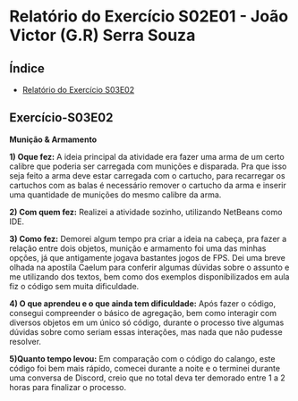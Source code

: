 # Relatório do Exercício S02E01 - João Victor (G.R) Serra Souza 

## Índice []()
<!--TOC_BEGIN-->
- [Relatório do Exercício S03E02](#Exercício-S03E02)
<!--TOC_END-->

## Exercício-S03E02
**Munição & Armamento**

**1) Oque fez:**
A ideia principal da atividade era fazer uma arma de um certo calibre que poderia ser carregada com munições e disparada. Pra que isso seja feito a arma deve estar carregada com o cartucho, para recarregar os cartuchos com as balas é necessário remover o cartucho da arma e inserir uma quantidade de munições do mesmo calibre da arma.

**2) Com quem fez:**
Realizei a atividade sozinho, utilizando NetBeans como IDE.

**3) Como fez:**
Demorei algum tempo pra criar a ideia na cabeça, pra fazer a relação entre dois objetos, munição e armamento foi uma das minhas opções, já que antigamente jogava bastantes jogos de FPS. Dei uma breve olhada na apostila Caelum para conferir algumas dúvidas sobre o assunto e me utilizando dos textos, bem como dos exemplos disponibilizados em aula fiz o código sem muita dificuldade.

**4) O que aprendeu e o que ainda tem dificuldade:**
Após fazer o código, consegui compreender o básico de agregação, bem como interagir com diversos objetos em um único só código, durante o processo tive algumas dúvidas sobre como seriam essas interações, mas nada que não pudesse resolver.

**5)Quanto tempo levou:**
Em comparação com o código do calango, este código foi bem mais rápido, comecei durante a noite e o terminei durante uma conversa de Discord, creio que no total deva ter demorado entre 1 a 2 horas para finalizar o processo.